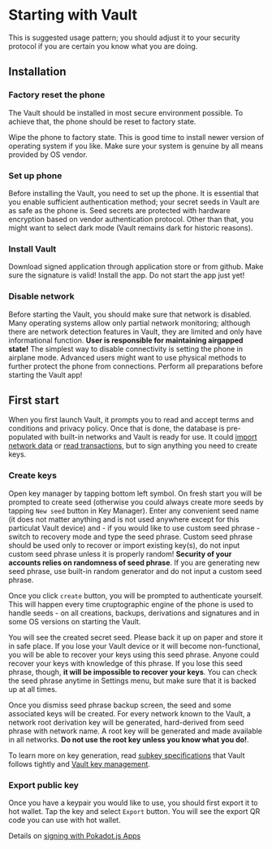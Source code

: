 # Starting with Vault

This is suggested usage pattern; you should adjust it to your security protocol if you are certain you know what you are doing.

## Installation

### Factory reset the phone

The Vault should be installed in most secure environment possible. To achieve that, the phone should be reset to factory state.

Wipe the phone to factory state. This is good time to install newer version of operating system if you like. Make sure your system is genuine by all means provided by OS vendor.

### Set up phone

Before installing the Vault, you need to set up the phone. It is essential that you enable sufficient authentication method; your secret seeds in Vault are as safe as the phone is. Seed secrets are protected with hardware encryption based on vendor authentication protocol. Other than that, you might want to select dark mode (Vault remains dark for historic reasons).

### Install Vault

Download signed application through application store or from github. Make sure the signature is valid! Install the app. Do not start the app just yet!

### Disable network

Before starting the Vault, you should make sure that network is disabled. Many operating systems allow only partial network monitoring; although there are network detection features in Vault, they are limited and only have informational function. **User is responsible for maintaining airgapped state!** The simplest way to disable connectivity is setting the phone in airplane mode. Advanced users might want to use physical methods to further protect the phone from connections. Perform all preparations before starting the Vault app!

## First start

When you first launch Vault, it prompts you to read and accept terms and conditions and privacy policy. Once that is done, the database is pre-populated with built-in networks and Vault is ready for use. It could [import network data](./Add-New-Network.md) or [read transactions](./Kusama-tutorial.md), but to sign anything you need to create keys.

<!-- TODO for advanced users: If you would like to replace general verifier certificate (link to explanation?), this is time to do it, as that operation will wipe all data from Vault - something like this might be useful here" -->

### Create keys

Open key manager by tapping bottom left symbol. On fresh start you will be prompted to create seed (otherwise you could always create more seeds by tapping `New seed` button in Key Manager). Enter any convenient seed name (it does not matter anything and is not used anywhere except for this particulat Vault device) and - if you would like to use custom seed phrase - switch to recovery mode and type the seed phrase. Custom seed phrase should be used only to recover or import existing key(s), do not input custom seed phrase unless it is properly random! **Security of your accounts relies on randomness of seed phrase**. If you are generating new seed phrase, use built-in random generator and do not input a custom seed phrase.

Once you click `create` button, you will be prompted to authenticate yourself. This will happen every time cruptographic engine of the phone is used to handle seeds - on all creations, backups, derivations and signatures and in some OS versions on starting the Vault.

You will see the created secret seed. Please back it up on paper and store it in safe place. If you lose your Vault device or it will become non-functional, you will be able to recover your keys using this seed phrase. Anyone could recover your keys with knowledge of this phrase. If you lose this seed phrase, though, **it will be impossible to recover your keys**. You can check the seed phrase anytime in Settings menu, but make sure that it is backed up at all times.

Once you dismiss seed phrase backup screen, the seed and some associated keys will be created. For every network known to the Vault, a network root derivation key will be generated, hard-derived from seed phrase with network name. A root key will be generated and made available in all networks. **Do not use the root key unless you know what you do!**.

To learn more on key generation, read [subkey specifications](https://substrate.dev/docs/en/knowledgebase/integrate/subkey) that Vault follows tightly and [Vault key management](./Hierarchical-Deterministic-Key-Derivation.md).

### Export public key

Once you have a keypair you would like to use, you should first export it to hot wallet. Tap the key and select `Export` button. You will see the export QR code you can use with hot wallet.

Details on [signing with Pokadot.js Apps](./Kusama-tutorial.md)
